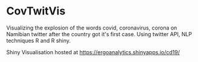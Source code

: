 # CovTwitVis
Visualizing the explosion of the words covid, coronavirus, corona on  Namibian twitter after the country got it's first case. Using twitter API, NLP techniques R and R shiny.

Shiny Visualisation hosted at https://ergoanalytics.shinyapps.io/cd19/
